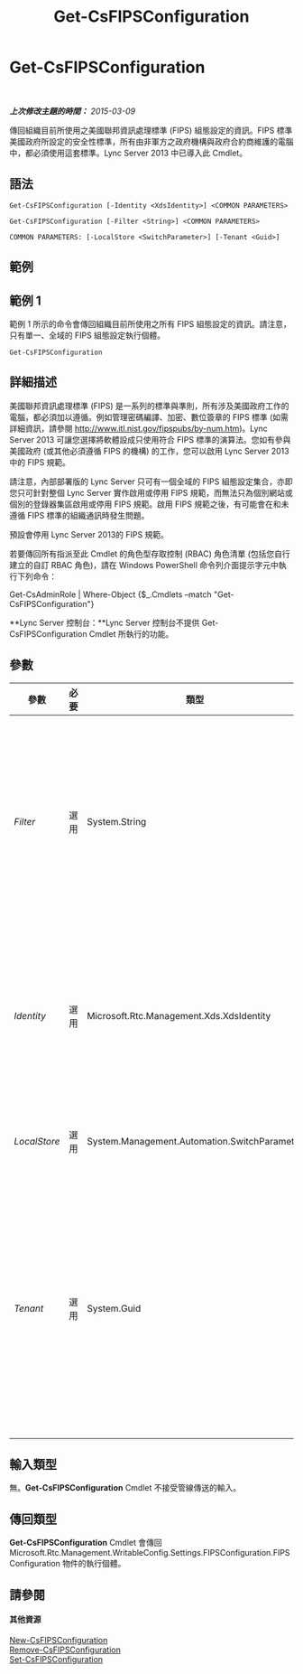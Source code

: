 ﻿---
title: Get-CsFIPSConfiguration
TOCTitle: Get-CsFIPSConfiguration
ms:assetid: 56d29011-187f-4034-a5ed-71625087bf36
ms:mtpsurl: https://technet.microsoft.com/zh-tw/library/JJ204904(v=OCS.15)
ms:contentKeyID: 49290971
ms.date: 08/10/2015
mtps_version: v=OCS.15
ms.translationtype: HT
---

# Get-CsFIPSConfiguration

 

_**上次修改主題的時間：** 2015-03-09_

傳回組織目前所使用之美國聯邦資訊處理標準 (FIPS) 組態設定的資訊。FIPS 標準美國政府所設定的安全性標準，所有由非軍方之政府機構與政府合約商維護的電腦中，都必須使用這套標準。Lync Server 2013 中已導入此 Cmdlet。

## 語法

    Get-CsFIPSConfiguration [-Identity <XdsIdentity>] <COMMON PARAMETERS>

    Get-CsFIPSConfiguration [-Filter <String>] <COMMON PARAMETERS>

    COMMON PARAMETERS: [-LocalStore <SwitchParameter>] [-Tenant <Guid>]

## 範例

## 範例 1

範例 1 所示的命令會傳回組織目前所使用之所有 FIPS 組態設定的資訊。請注意，只有單一、全域的 FIPS 組態設定執行個體。

    Get-CsFIPSConfiguration

## 詳細描述

美國聯邦資訊處理標準 (FIPS) 是一系列的標準與準則，所有涉及美國政府工作的電腦，都必須加以遵循。例如管理密碼編譯、加密、數位簽章的 FIPS 標準 (如需詳細資訊，請參閱 <http://www.itl.nist.gov/fipspubs/by-num.htm>)。Lync Server 2013 可讓您選擇將軟體設成只使用符合 FIPS 標準的演算法。您如有參與美國政府 (或其他必須遵循 FIPS 的機構) 的工作，您可以啟用 Lync Server 2013 中的 FIPS 規範。

請注意，內部部署版的 Lync Server 只可有一個全域的 FIPS 組態設定集合，亦即您只可針對整個 Lync Server 實作啟用或停用 FIPS 規範，而無法只為個別網站或個別的登錄器集區啟用或停用 FIPS 規範。啟用 FIPS 規範之後，有可能會在和未遵循 FIPS 標準的組織通訊時發生問題。

預設會停用 Lync Server 2013的 FIPS 規範。

若要傳回所有指派至此 Cmdlet 的角色型存取控制 (RBAC) 角色清單 (包括您自行建立的自訂 RBAC 角色)，請在 Windows PowerShell 命令列介面提示字元中執行下列命令：

Get-CsAdminRole | Where-Object {$\_.Cmdlets –match "Get-CsFIPSConfiguration"}

**Lync Server 控制台：**Lync Server 控制台不提供 Get-CsFIPSConfiguration Cmdlet 所執行的功能。

## 參數


<table>
<colgroup>
<col style="width: 25%" />
<col style="width: 25%" />
<col style="width: 25%" />
<col style="width: 25%" />
</colgroup>
<thead>
<tr class="header">
<th>參數</th>
<th>必要</th>
<th>類型</th>
<th>說明</th>
</tr>
</thead>
<tbody>
<tr class="odd">
<td><p><em>Filter</em></p></td>
<td><p>選用</p></td>
<td><p>System.String</p></td>
<td><p>可讓您在參照 FIPS 組態設定集合時，使用萬用字元值。因為您只能有這些設定的單一、全域執行個體，所以沒有理由使用 Filter 參數。不過，如果您想要，可以使用下列語法來參照全域設定：</p>
<p>-Filter &quot;g*&quot;</p>
<p>該語法會傳回 Identity 以字母 &quot;g&quot; 為開頭的所有 FIPS 組態設定。</p></td>
</tr>
<tr class="even">
<td><p><em>Identity</em></p></td>
<td><p>選用</p></td>
<td><p>Microsoft.Rtc.Management.Xds.XdsIdentity</p></td>
<td><p>FIPS 組態設定的唯一 Identity。因為您只能有這些設定的單一、全域執行個體，所以在呼叫 <strong>Get-CsFIPSConfiguration</strong> Cmdlet 時，不需要指定 Identity。但是，您可以視需要使用下列語法來參照全域設定：</p>
<p>-Identity global</p></td>
</tr>
<tr class="odd">
<td><p><em>LocalStore</em></p></td>
<td><p>選用</p></td>
<td><p>System.Management.Automation.SwitchParameter</p></td>
<td><p>從中央管理存放區的本機複本擷取 FIPS 組態資料，而不從中央管理存放區本身擷取。</p></td>
</tr>
<tr class="even">
<td><p><em>Tenant</em></p></td>
<td><p>選用</p></td>
<td><p>System.Guid</p></td>
<td><p>要擷取其 FIPS 組態設定之 商務用 Skype Online 租用戶帳戶的全域唯一識別碼 (GUID)。</p>
<p>例如：</p>
<p>–Tenant &quot;38aad667-af54-4397-aaa7-e94c79ec2308&quot;</p>
<p>您可以執行此命令來傳回每位租用戶的租用戶識別碼：</p>
<p>Get-CsTenant | Select-Object DisplayName, TenantID</p></td>
</tr>
</tbody>
</table>


## 輸入類型

無。**Get-CsFIPSConfiguration** Cmdlet 不接受管線傳送的輸入。

## 傳回類型

**Get-CsFIPSConfiguration** Cmdlet 會傳回 Microsoft.Rtc.Management.WritableConfig.Settings.FIPSConfiguration.FIPSConfiguration 物件的執行個體。

## 請參閱

#### 其他資源

[New-CsFIPSConfiguration](new-csfipsconfiguration.md)  
[Remove-CsFIPSConfiguration](remove-csfipsconfiguration.md)  
[Set-CsFIPSConfiguration](set-csfipsconfiguration.md)

